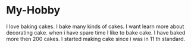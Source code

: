 # My-Hobby
I love baking cakes.
I bake many kinds of cakes.
I want learn more about decorating cake.
when i have spare time 
I like to bake cake.
I have baked more then 200 cakes.
I started making cake since i was in 11 th standard.